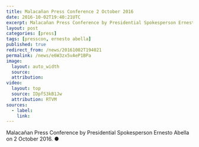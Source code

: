 ```yaml
---
title: Malacañan Press Conference 2 October 2016
date: 2016-10-02T19:40:21UTC
excerpt: Malacañan Press Conference by Presidential Spokesperson Ernesto Abella on 2 October 2016.
layout: post
categories: [press]
tags: [presscon, ernesto abella]
published: true
redirect_from: /news/20161002T194021
permalink: /news/e6W3zx5vAeP1BPa
image:
  layout: auto_width
  source: 
  attribution: 
video:
  layout: top
  source: IDpfS3kB1Jw
  attribution: RTVM
sources:
  - label:
    link:
---
```


Malacañan Press Conference by Presidential Spokesperson Ernesto Abella on 2 October 2016.
&#x25cf;


